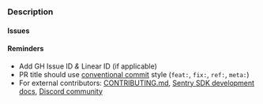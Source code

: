 ### Description
<!-- What changed and why? -->

#### Issues
<!--
* resolves: #1234
* resolves: LIN-1234
-->

#### Reminders
- Add GH Issue ID _&_ Linear ID (if applicable)
- PR title should use [conventional commit](https://develop.sentry.dev/engineering-practices/commit-messages/#type) style (`feat:`, `fix:`, `ref:`, `meta:`)
- For external contributors: [CONTRIBUTING.md](../CONTRIBUTING.md), [Sentry SDK development docs](https://develop.sentry.dev/sdk/), [Discord community](https://discord.gg/Ww9hbqr)
